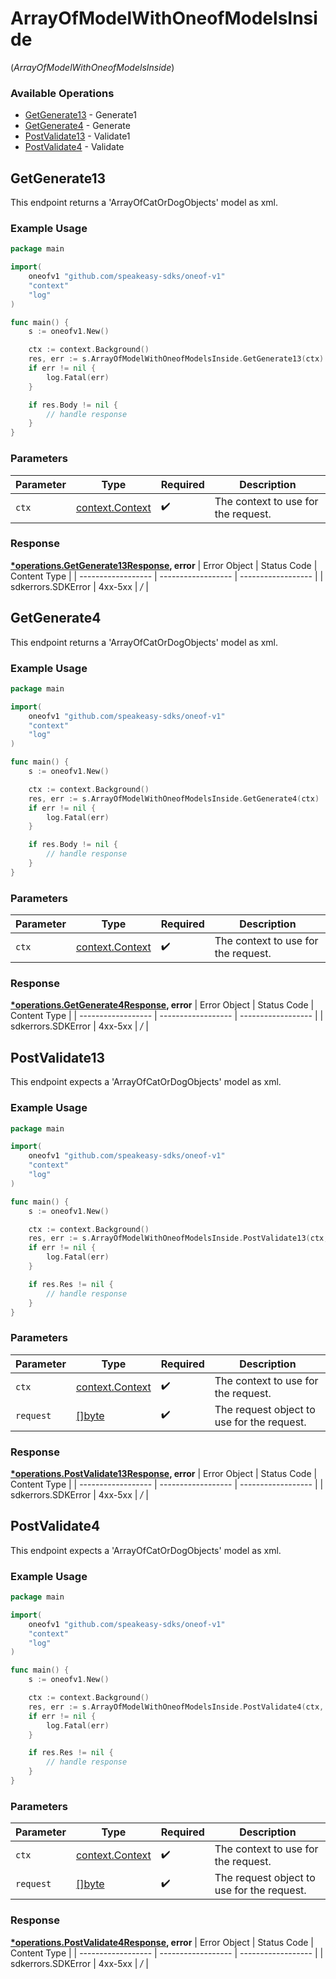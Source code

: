 # ArrayOfModelWithOneofModelsInside
(*ArrayOfModelWithOneofModelsInside*)

### Available Operations

* [GetGenerate13](#getgenerate13) - Generate1
* [GetGenerate4](#getgenerate4) - Generate
* [PostValidate13](#postvalidate13) - Validate1
* [PostValidate4](#postvalidate4) - Validate

## GetGenerate13

This endpoint returns a 'ArrayOfCatOrDogObjects' model as xml.

### Example Usage

```go
package main

import(
	oneofv1 "github.com/speakeasy-sdks/oneof-v1"
	"context"
	"log"
)

func main() {
    s := oneofv1.New()

    ctx := context.Background()
    res, err := s.ArrayOfModelWithOneofModelsInside.GetGenerate13(ctx)
    if err != nil {
        log.Fatal(err)
    }

    if res.Body != nil {
        // handle response
    }
}
```

### Parameters

| Parameter                                             | Type                                                  | Required                                              | Description                                           |
| ----------------------------------------------------- | ----------------------------------------------------- | ----------------------------------------------------- | ----------------------------------------------------- |
| `ctx`                                                 | [context.Context](https://pkg.go.dev/context#Context) | :heavy_check_mark:                                    | The context to use for the request.                   |


### Response

**[*operations.GetGenerate13Response](../../pkg/models/operations/getgenerate13response.md), error**
| Error Object       | Status Code        | Content Type       |
| ------------------ | ------------------ | ------------------ |
| sdkerrors.SDKError | 4xx-5xx            | */*                |

## GetGenerate4

This endpoint returns a 'ArrayOfCatOrDogObjects' model as xml.

### Example Usage

```go
package main

import(
	oneofv1 "github.com/speakeasy-sdks/oneof-v1"
	"context"
	"log"
)

func main() {
    s := oneofv1.New()

    ctx := context.Background()
    res, err := s.ArrayOfModelWithOneofModelsInside.GetGenerate4(ctx)
    if err != nil {
        log.Fatal(err)
    }

    if res.Body != nil {
        // handle response
    }
}
```

### Parameters

| Parameter                                             | Type                                                  | Required                                              | Description                                           |
| ----------------------------------------------------- | ----------------------------------------------------- | ----------------------------------------------------- | ----------------------------------------------------- |
| `ctx`                                                 | [context.Context](https://pkg.go.dev/context#Context) | :heavy_check_mark:                                    | The context to use for the request.                   |


### Response

**[*operations.GetGenerate4Response](../../pkg/models/operations/getgenerate4response.md), error**
| Error Object       | Status Code        | Content Type       |
| ------------------ | ------------------ | ------------------ |
| sdkerrors.SDKError | 4xx-5xx            | */*                |

## PostValidate13

This endpoint expects a 'ArrayOfCatOrDogObjects' model as xml.

### Example Usage

```go
package main

import(
	oneofv1 "github.com/speakeasy-sdks/oneof-v1"
	"context"
	"log"
)

func main() {
    s := oneofv1.New()

    ctx := context.Background()
    res, err := s.ArrayOfModelWithOneofModelsInside.PostValidate13(ctx, []byte("0xDd9028aE08"))
    if err != nil {
        log.Fatal(err)
    }

    if res.Res != nil {
        // handle response
    }
}
```

### Parameters

| Parameter                                             | Type                                                  | Required                                              | Description                                           |
| ----------------------------------------------------- | ----------------------------------------------------- | ----------------------------------------------------- | ----------------------------------------------------- |
| `ctx`                                                 | [context.Context](https://pkg.go.dev/context#Context) | :heavy_check_mark:                                    | The context to use for the request.                   |
| `request`                                             | [[]byte](../../.md)                                   | :heavy_check_mark:                                    | The request object to use for the request.            |


### Response

**[*operations.PostValidate13Response](../../pkg/models/operations/postvalidate13response.md), error**
| Error Object       | Status Code        | Content Type       |
| ------------------ | ------------------ | ------------------ |
| sdkerrors.SDKError | 4xx-5xx            | */*                |

## PostValidate4

This endpoint expects a 'ArrayOfCatOrDogObjects' model as xml.

### Example Usage

```go
package main

import(
	oneofv1 "github.com/speakeasy-sdks/oneof-v1"
	"context"
	"log"
)

func main() {
    s := oneofv1.New()

    ctx := context.Background()
    res, err := s.ArrayOfModelWithOneofModelsInside.PostValidate4(ctx, []byte("0x74d81dbA30"))
    if err != nil {
        log.Fatal(err)
    }

    if res.Res != nil {
        // handle response
    }
}
```

### Parameters

| Parameter                                             | Type                                                  | Required                                              | Description                                           |
| ----------------------------------------------------- | ----------------------------------------------------- | ----------------------------------------------------- | ----------------------------------------------------- |
| `ctx`                                                 | [context.Context](https://pkg.go.dev/context#Context) | :heavy_check_mark:                                    | The context to use for the request.                   |
| `request`                                             | [[]byte](../../.md)                                   | :heavy_check_mark:                                    | The request object to use for the request.            |


### Response

**[*operations.PostValidate4Response](../../pkg/models/operations/postvalidate4response.md), error**
| Error Object       | Status Code        | Content Type       |
| ------------------ | ------------------ | ------------------ |
| sdkerrors.SDKError | 4xx-5xx            | */*                |
